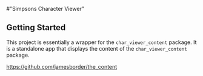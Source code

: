 #"Simpsons Character Viewer"

## Getting Started

This project is essentially a wrapper for the `char_viewer_content` package. It is a standalone app that displays the content of the `char_viewer_content` package.

https://github.com/jamesborder/the_content
